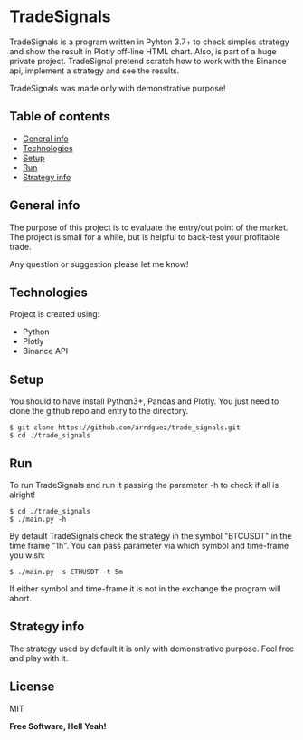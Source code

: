 # TradeSignals
TradeSignals is a program written in Pyhton 3.7+ to check simples strategy and show the result in Plotly off-line HTML chart. Also, is part of a huge private project.
TradeSignal pretend scratch how to work with the Binance api, implement a strategy and see the results.

TradeSignals was made only with demonstrative purpose!

## Table of contents

* [General info](#general-info)
* [Technologies](#technologies)
* [Setup](#setup)
* [Run](#run)
* [Strategy info](#strategy-info)

## General info
The purpose of this project is to evaluate the entry/out point of the market. The project is small for a while, but is helpful to back-test your profitable trade. 

Any question or suggestion please let me know!
  
## Technologies
Project is created using:
* Python
* Plotly
* Binance API
  
## Setup
You should to have install Python3+, Pandas and Plotly.
You just need to clone the github repo and entry to the directory.

```
$ git clone https://github.com/arrdguez/trade_signals.git
$ cd ./trade_signals
```
## Run

To run TradeSignals and run it passing the parameter -h to check if all is alright! 
```
$ cd ./trade_signals
$ ./main.py -h
```
By default TradeSignals check the strategy in the symbol "BTCUSDT" in the time frame "1h". You can pass parameter via which symbol and time-frame you wish:  

```
$ ./main.py -s ETHUSDT -t 5m
```
If either symbol and time-frame it is not in the exchange the program will abort.   

## Strategy info

The strategy used by default it is only with demonstrative purpose. Feel free and play with it.



## License

MIT

**Free Software, Hell Yeah!**
